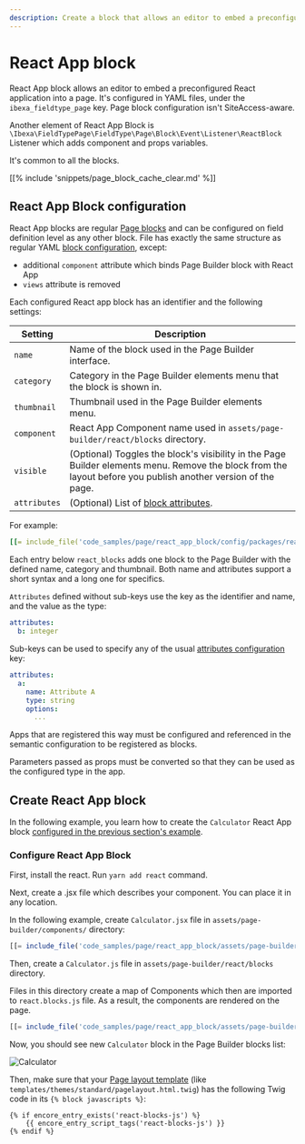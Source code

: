 ```yaml
---
description: Create a block that allows an editor to embed a preconfigured React component into a page.
---
```


# React App block

React App block allows an editor to embed a preconfigured React application into a page.
It's configured in YAML files, under the `ibexa_fieldtype_page` key.
Page block configuration isn't SiteAccess-aware.

Another element of React App Block is `\Ibexa\FieldTypePage\FieldType\Page\Block\Event\Listener\ReactBlock` Listener 
which adds component and props variables.

It's common to all the blocks.

[[% include 'snippets/page_block_cache_clear.md' %]]

## React App Block configuration

React App blocks are regular [Page blocks](page_blocks.md) and can be configured on field definition level as any other block.
File has exactly the same structure as regular YAML [block configuration](create_custom_page_block.md#configure-block), except:

- additional `component` attribute which binds Page Builder block with React App
- `views` attribute is removed

Each configured React app block has an identifier and the following settings:

| Setting      | Description                                                                                                                                                   |
|--------------|---------------------------------------------------------------------------------------------------------------------------------------------------------------|
| `name`       | Name of the block used in the Page Builder interface.                                                                                                         |
| `category`   | Category in the Page Builder elements menu that the block is shown in.                                                                                        |
| `thumbnail`  | Thumbnail used in the Page Builder elements menu.                                                                                                             |
| `component`  | React App Component name used in `assets/page-builder/react/blocks` directory.                                                                                |
| `visible`    | (Optional) Toggles the block's visibility in the Page Builder elements menu. Remove the block from the layout before you publish another version of the page. |
| <nobr>`attributes`</nobr> | (Optional) List of [block attributes](page_block_attributes.md).                                                                                              |

For example:

``` yaml
[[= include_file('code_samples/page/react_app_block/config/packages/react_blocks.yaml') =]]
```

Each entry below `react_blocks` adds one block to the Page Builder with the defined name, category and thumbnail.
Both name and attributes support a short syntax and a long one for specifics.

`Attributes` defined without sub-keys use the key as the identifier and name, and the value as the type:

``` yaml
attributes:
  b: integer
```

Sub-keys can be used to specify any of the usual [attributes configuration](page_block_attributes.md) key:

``` yaml
attributes:
  a:
    name: Attribute A
    type: string
    options:
      ...
```

Apps that are registered this way must be configured and referenced in the 
semantic configuration to be registered as blocks.

Parameters passed as props must be converted so that they can be used as the configured type in the app.

## Create React App block

In the following example, you learn how to create the `Calculator` React App block [configured in the previous section's example](#react-app-block-configuration).

### Configure React App Block

First, install the react.
Run `yarn add react` command.

Next, create a .jsx file which describes your component.
You can place it in any location.

In the following example, create `Calculator.jsx` file in `assets/page-builder/components/` directory:

``` js
[[= include_file('code_samples/page/react_app_block/assets/page-builder/components/Calculator.jsx') =]]
```

Then, create a `Calculator.js` file in `assets/page-builder/react/blocks` directory.

Files in this directory create a map of Components which then are imported to `react.blocks.js` file.
As a result, the components are rendered on the page. 

``` js
[[= include_file('code_samples/page/react_app_block/assets/page-builder/react/blocks/Calculator.js') =]]
```

Now, you should see new `Calculator` block in the Page Builder blocks list:

![Calculator](calculator.png "Calculator - React App Block")

Then, make sure that your [Page layout template](template_configuration.md#page-layout) (like `templates/themes/standard/pagelayout.html.twig`) has the following Twig code in its `{% block javascripts %}`:

``` twig
{% if encore_entry_exists('react-blocks-js') %}
    {{ encore_entry_script_tags('react-blocks-js') }}
{% endif %}
```